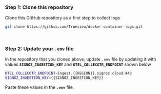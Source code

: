 
### Step 1: Clone this repository
Clone this GitHub repository as a first step to collect logs

```bash
git clone https://github.com/Trueview/docker-container-logs.git
```

&nbsp;

### Step 2: Update your `.env` file
In the repository that you cloned above, update `.env` file by updating it with values **`SIGNOZ_INGESTION_KEY`** and **`OTEL_COLLECOTR_ENDPOINT`** shown below

```bash
OTEL_COLLECOTR_ENDPOINT=ingest.{{REGION}}.signoz.cloud:443
SIGNOZ_INGESTION_KEY={{SIGNOZ_INGESTION_KEY}}
```
Paste these values in the **`.env`** file.